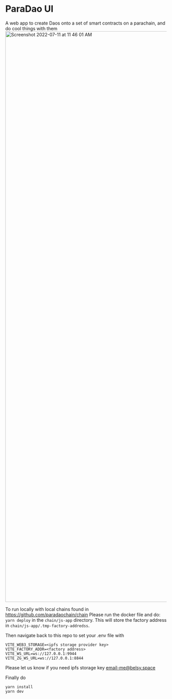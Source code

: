 # ParaDao UI
A web app to create Daos onto a set of smart contracts on a parachain, and do cool things with them
<img width="1786" alt="Screenshot 2022-07-11 at 11 46 01 AM" src="https://user-images.githubusercontent.com/18553484/178194081-310d8bb4-9330-46a6-8c26-d202a6687f47.png">

To run locally with local chains found in https://github.com/paradaochain/chain
Please run the docker file and do:
`yarn deploy` in the `chain/js-app` directory. This will store the factory address in `chain/js-app/.tmp-factory-addredss`.

Then navigate back to this repo to set your .env file with 
```
VITE_WEB3_STORAGE=<ipfs storage provider key>
VITE_FACTORY_ADDR=<factory address>
VITE_WS_URL=ws://127.0.0.1:9944
VITE_ZG_WS_URL=ws://127.0.0.1:8844
```

Please let us know if you need ipfs storage key email-me@belsy.space

Finally do 
```
yarn install
yarn dev
```

